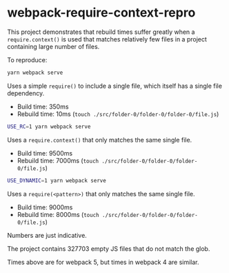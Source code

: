 # webpack-require-context-repro

This project demonstrates that rebuild times suffer greatly when a `require.context()` is used that matches relatively few files in a project containing large number of files.

To reproduce:

```bash
yarn webpack serve
```

Uses a simple `require()` to include a single file, which itself has a single file dependency.

- Build time: 350ms
- Rebuild time: 10ms (`touch ./src/folder-0/folder-0/folder-0/file.js`)

```bash
USE_RC=1 yarn webpack serve
```

Uses a `require.context()` that only matches the same single file.

- Build time: 9500ms
- Rebuild time: 7000ms (`touch ./src/folder-0/folder-0/folder-0/file.js`)

```bash
USE_DYNAMIC=1 yarn webpack serve
```

Uses a `require(<pattern>)` that only matches the same single file.

- Build time: 9000ms
- Rebuild time: 8000ms (`touch ./src/folder-0/folder-0/folder-0/file.js`)

Numbers are just indicative.

The project contains 327703 empty JS files that do not match the glob.

Times above are for webpack 5, but times in webpack 4 are similar.
